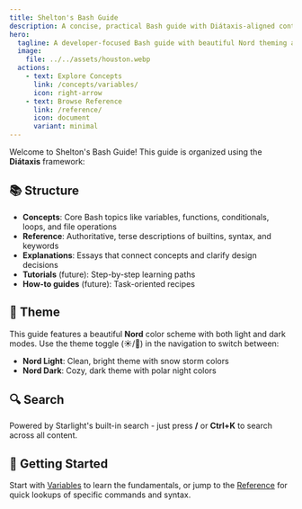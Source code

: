```yaml
---
title: Shelton's Bash Guide
description: A concise, practical Bash guide with Diátaxis-aligned content, themed with Nord colors (light and dark).
hero:
  tagline: A developer-focused Bash guide with beautiful Nord theming and powerful search.
  image:
    file: ../../assets/houston.webp
  actions:
    - text: Explore Concepts
      link: /concepts/variables/
      icon: right-arrow
    - text: Browse Reference
      link: /reference/
      icon: document
      variant: minimal
---
```


Welcome to Shelton's Bash Guide! This guide is organized using the **Diátaxis** framework:

## 📚 Structure

- **Concepts**: Core Bash topics like variables, functions, conditionals, loops, and file operations
- **Reference**: Authoritative, terse descriptions of builtins, syntax, and keywords  
- **Explanations**: Essays that connect concepts and clarify design decisions
- **Tutorials** (future): Step-by-step learning paths
- **How-to guides** (future): Task-oriented recipes

## 🎨 Theme

This guide features a beautiful **Nord** color scheme with both light and dark modes. Use the theme toggle (☀️/🌙) in the navigation to switch between:

- **Nord Light**: Clean, bright theme with snow storm colors
- **Nord Dark**: Cozy, dark theme with polar night colors

## 🔍 Search

Powered by Starlight's built-in search - just press **/** or **Ctrl+K** to search across all content.

## 🚀 Getting Started

Start with [Variables](/concepts/variables/) to learn the fundamentals, or jump to the [Reference](/reference/) for quick lookups of specific commands and syntax.
